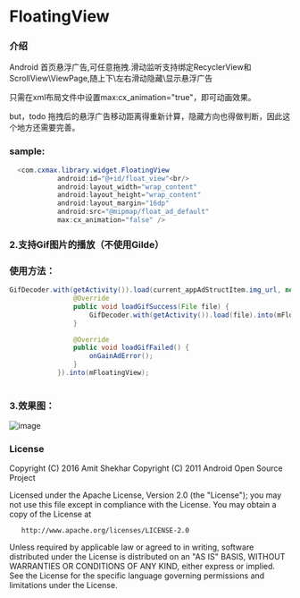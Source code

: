 # FloatingView

### 介绍
Android 首页悬浮广告,可任意拖拽.滑动监听支持绑定RecyclerView和ScrollView\ViewPage,随上下\左右滑动隐藏\显示悬浮广告

只需在xml布局文件中设置max:cx_animation="true"，即可动画效果。

but，todo 拖拽后的悬浮广告移动距离得重新计算，隐藏方向也得做判断，因此这个地方还需要完善。

### sample:
```java
  <com.cxmax.library.widget.FloatingView
            android:id="@+id/float_view"<br/>
            android:layout_width="wrap_content"
            android:layout_height="wrap_content"
            android:layout_margin="16dp"
            android:src="@mipmap/float_ad_default"
            max:cx_animation="false" />
 ``` 
### 2.支持Gif图片的播放（不使用Gilde）
### 使用方法：
```java
GifDecoder.with(getActivity()).load(current_appAdStructItem.img_url, new GifDecoder.OnLoadGifListener() {
                @Override
                public void loadGifSuccess(File file) {
                    GifDecoder.with(getActivity()).load(file).into(mFloatingView);
                }

                @Override
                public void loadGifFailed() {
                    onGainAdError();
                }
            }).into(mFloatingView);
            
  ```     
  
### 3.效果图：
  
  ![image](https://raw.githubusercontent.com/cxMax/FloatingView/master/app/asset/profile.png)
  
### License
 Copyright (C) 2016 Amit Shekhar
   Copyright (C) 2011 Android Open Source Project

   Licensed under the Apache License, Version 2.0 (the "License");
   you may not use this file except in compliance with the License.
   You may obtain a copy of the License at

       http://www.apache.org/licenses/LICENSE-2.0

   Unless required by applicable law or agreed to in writing, software
   distributed under the License is distributed on an "AS IS" BASIS,
   WITHOUT WARRANTIES OR CONDITIONS OF ANY KIND, either express or implied.
   See the License for the specific language governing permissions and
   limitations under the License.
